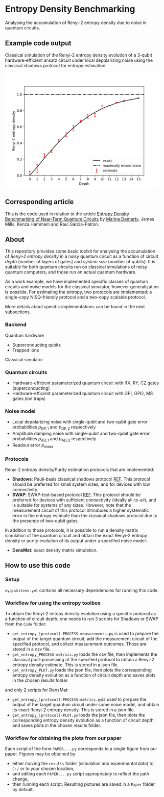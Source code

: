 # Entropy Density Benchmarking
Analysing the accumulation of Renyi-2 entropy density due to noise in quantum circuits.

## Example code output
Classical simulation of the Renyi-2 entropy density evolution of a 3-qubit hardware-efficient ansatz circuit under local depolarizing noise using the classical shadows protocol for entropy estimation.

![Hardware-efficient circuit under local depolarising noise using Shadows](https://github.com/MDemarty/Entropy_Benchmarking/blob/main/readme_figures/R2d-D0-15-1_M320_K1000_grps5_spls3_random_DP0.008-0.054_AD0-0_meas0-0.png)

## Corresponding article
This is the code used in relation to the article [Entropy Density Benchmarking of Near-Term Quantum Circuits](https://doi.org/10.48550/arXiv.2412.18007) by <ins>Marine Demarty</ins>, James Mills, Kenza Hammam and Raul Garcia-Patron.

## About
This repository provides some basic toolkit for analysing the accumulation of *Renyi-2 entropy density* in a noisy quantum circuit as a function of circuit *depth* (number of layers of gates) and *system size* (number of qubits). 
It is suitable for both quantum circuits run on classical simulations of noisy quantum computers, and those run on actual quantum hardware.

As a work example, we have implemented specific classes of quantum circuits and noise models for the classical simulator, however generalization is possible.
For estimating the entropy, two protocols are implemented: a single-copy NISQ-friendly protocol and a two-copy scalable protocol. 

More details about specific implementations can be found in the next subsections.

### Backend
Quantum hardware
- Superconducting qubits
- Trapped ions

Classical simulator

### Quantum circuits
- Hardware-efficient parameterized quantum circuit with RX, RY, CZ gates (superconducting)
- Hardware-efficient parameterized quantum circuit with GPI, GPI2, MS gates (ion traps)

### Noise model
- Local depolarizing noise with single-qubit and two-qubit gate error probabilities $p_{\text{DP},1}$ and $p_{\text{DP},2}$ respectively
- Amplitude damping noise with single-qubit and two-qubit gate error probabilities $p_{\text{AD},1}$ and $p_{\text{AD},2}$ respectively
- Readout error $p_{\text{meas}}$

### Protocols
Renyi-2 entropy density/Purity estimation protocols that are implemented:
- **Shadows**: Pauli-basis classical shadows protocol [REF](https://www.nature.com/articles/s41567-020-0932-7). This protocol should be preferred for small system sizes, and for devices with low connectivity.
- **SWAP**: SWAP-test-based protocol [REF](https://journals.aps.org/prl/abstract/10.1103/PhysRevLett.87.167902). This protocol should be preferred for devices with sufficient connectivity (ideally all-to-all), and is suitable for systems of any sizes. However, note that the measurement circuit of this protocol introduces a higher systematic error in the entropy estimate than the classical shadows protocol due to the presence of two-qubit gates. 

In addition to those protocols, it is possible to run a density matrix simulation of the quantum circuit and obtain the exact Renyi-2 entropy density or purity evolution of its output under a specified noise model:
- **DensMat**: exact density matrix simulation.

## How to use this code
### Setup
`myqiskitenv.yml` contains all necessary dependencies for running this code.

### Workflow for using the entropy toolbox
To obtain the Renyi-2 entopy density evolution using a specific protocol as a function of circuit depth, one needs to run 3 scripts for Shadows or SWAP from the `Code` folder:
- `get_entropy_[protocol]-PROCESS-measurements.py` is used to prepare the output of the target quantum circuit, add the measurement circuit of the specified protocol, and collect measurement outcomes. Those are stored in a csv file.
- `get_entropy_PROCESS-metrics.py` loads the csv file, then implements the classical post-processing of the specified protocol to obtain a Renyi-2 entropy density estimate. This is stored in a json file.
- `get_entropy_PLOT.py` loads the json file, then plots the corresponding entropy density evolution as a function of circuit depth and saves plots in the chosen results folder.

and only 2 scripts for DensMat:
- `get_entropy_[protocol]-PROCESS-metrics.py`is used to prepare the output of the target quantum circuit under some noise model, and obtain its exact Renyi-2 entropy density. This is stored in a json file.
- `get_entropy_[protocol]-PLOT.py` loads the json file, then plots the corresponding entropy density evolution as a function of circuit depth and saves plots in the chosen results folder.

### Workflow for obtaining the plots from our paper
Each script of the form `PAPER....py` corresponds to a single figure from our paper. Figures may be obtained by 
- either moving the `results` folder (simulation and experimental data) to `C:/` or to your chosen location,
- and editing each `PAPER....py` script appropriately to reflect the path change,
- then running each script.
Resulting pictures are saved in a `Paper` folder by default.